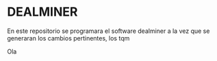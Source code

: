 # DEALMINER
En este repositorio se programara el software dealminer a la vez que se generaran los cambios pertinentes, los tqm 


Ola 
